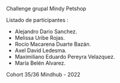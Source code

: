 Challenge grupal Mindy Petshop 

Listado de participantes :

- Alejandro Dario Sanchez.
- Melissa Uribe Rojas.
- Rocío Macarena Duarte Bazán.
- Axel David Ledesma.
- Maximiliano Eduardo Pereyra Velazquez.
- María Belén Alvarez.


Cohort 35/36 Mindhub - 2022